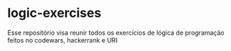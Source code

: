 # logic-exercises
Esse repositório visa reunir todos os exercícios de lógica de programação feitos no codewars, hackerrank e URI
